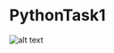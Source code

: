 # PythonTask1
![alt text](https://i.pinimg.com/originals/c1/b7/13/c1b713e73deafe516bec97934a17581b.jpg)
